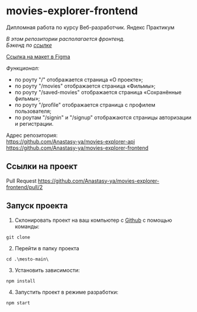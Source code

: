 # movies-explorer-frontend
Дипломная работа по курсу Веб-разработчик. Яндекс Практикум

*В этом репозитории располагается фронтенд.*<br>
*Бэкенд по [ссылке](https://github.com/Anastasy-ya/movies-explorer-api)*


[Ссылка на макет в Figma](https://www.figma.com/file/mqW0Joa8w2EToBoXqKky1S/Diploma-(Copy)?type=design&node-id=344-0&mode=design)


*Функционал:*

*  по роуту "/" отображается страница «О проекте»;
*  по роуту "/movies" отображается страница «Фильмы»;
*  по роуту "/saved-movies" отображается страница «Сохранённые фильмы»;
*  по роуту "/profile" отображается страница с профилем пользователя;
*  по роутам "/signin" и "/signup" отображаются страницы авторизации и регистрации.

<!---Graduate work on the course web developer/backend-->


Адрес репозитория:<br>
https://github.com/Anastasy-ya/movies-explorer-api<br>
https://github.com/Anastasy-ya/movies-explorer-frontend


## Ссылки на проект

<!--Frontend https://anastasy-ya.diplom.nomoredomains.xyz

Backend https://api.anastasy-ya.diplom.nomoredomains.xyz-->

Pull Request https://github.com/Anastasy-ya/movies-explorer-frontend/pull/2

## Запуск проекта

1. Склонировать проект на ваш компьютер с [Github]() с помощью команды:
```
git clone 
```
2. Перейти в папку проекта
```
cd .\mesto-main\
```
3. Установить зависимости:
```
npm install
```
4. Запустить проект в режиме разработки:
```
npm start
```
